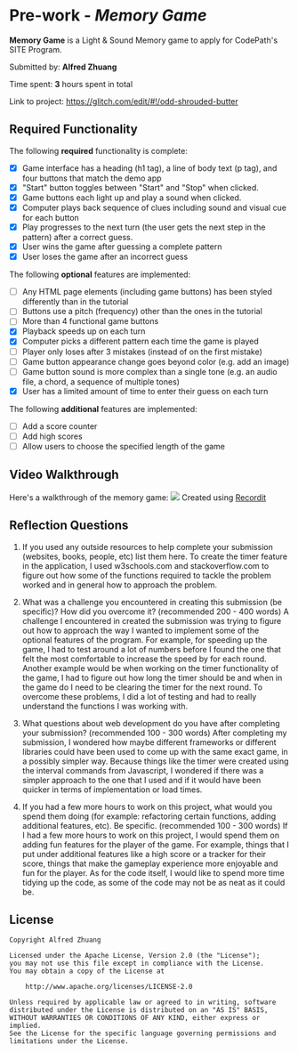 # Pre-work - _Memory Game_

**Memory Game** is a Light & Sound Memory game to apply for CodePath's SITE Program.

Submitted by: **Alfred Zhuang**

Time spent: **3** hours spent in total

Link to project: https://glitch.com/edit/#!/odd-shrouded-butter

## Required Functionality

The following **required** functionality is complete:

- [x] Game interface has a heading (h1 tag), a line of body text (p tag), and four buttons that match the demo app
- [x] "Start" button toggles between "Start" and "Stop" when clicked.
- [x] Game buttons each light up and play a sound when clicked.
- [x] Computer plays back sequence of clues including sound and visual cue for each button
- [x] Play progresses to the next turn (the user gets the next step in the pattern) after a correct guess.
- [x] User wins the game after guessing a complete pattern
- [x] User loses the game after an incorrect guess

The following **optional** features are implemented:

- [ ] Any HTML page elements (including game buttons) has been styled differently than in the tutorial
- [ ] Buttons use a pitch (frequency) other than the ones in the tutorial
- [ ] More than 4 functional game buttons
- [x] Playback speeds up on each turn
- [x] Computer picks a different pattern each time the game is played
- [ ] Player only loses after 3 mistakes (instead of on the first mistake)
- [ ] Game button appearance change goes beyond color (e.g. add an image)
- [ ] Game button sound is more complex than a single tone (e.g. an audio file, a chord, a sequence of multiple tones)
- [x] User has a limited amount of time to enter their guess on each turn

The following **additional** features are implemented:

- [ ] Add a score counter
- [ ] Add high scores
- [ ] Allow users to choose the specified length of the game

## Video Walkthrough

Here's a walkthrough of the memory game:
![](http://g.recordit.co/zSIkvoRIwr.gif)
Created using <a href="https://recordit.co/">Recordit</a>

## Reflection Questions

1. If you used any outside resources to help complete your submission (websites, books, people, etc) list them here.
   To create the timer feature in the application, I used w3schools.com and stackoverflow.com to figure out how some of the functions required to tackle the problem worked and in general how to approach the problem.

2. What was a challenge you encountered in creating this submission (be specific)? How did you overcome it? (recommended 200 - 400 words)
   A challenge I encountered in created the submission was trying to figure out how to approach the way I wanted to implement some of the optional features of the program. For example, for speeding up the game, I had to test around a lot of numbers before I found the one that felt the most comfortable to increase the speed by for each round. Another example would be when working on the timer functionality of the game, I had to figure out how long the timer should be and when in the game do I need to be clearing the timer for the next round. To overcome these problems, I did a lot of testing and had to really understand the functions I was working with.

3. What questions about web development do you have after completing your submission? (recommended 100 - 300 words)
   After completing my submission, I wondered how maybe different frameworks or different libraries could have been used to come up with the same exact game, in a possibly simpler way. Because things like the timer were created using the interval commands from Javascript, I wondered if there was a simpler approach to the one that I used and if it would have been quicker in terms of implementation or load times.

4. If you had a few more hours to work on this project, what would you spend them doing (for example: refactoring certain functions, adding additional features, etc). Be specific. (recommended 100 - 300 words)
   If I had a few more hours to work on this project, I would spend them on adding fun features for the player of the game. For example, things that I put under additional features like a high score or a tracker for their score, things that make the gameplay experience more enjoyable and fun for the player. As for the code itself, I would like to spend more time tidying up the code, as some of the code may not be as neat as it could be. 

## License

    Copyright Alfred Zhuang

    Licensed under the Apache License, Version 2.0 (the "License");
    you may not use this file except in compliance with the License.
    You may obtain a copy of the License at

        http://www.apache.org/licenses/LICENSE-2.0

    Unless required by applicable law or agreed to in writing, software
    distributed under the License is distributed on an "AS IS" BASIS,
    WITHOUT WARRANTIES OR CONDITIONS OF ANY KIND, either express or implied.
    See the License for the specific language governing permissions and
    limitations under the License.
